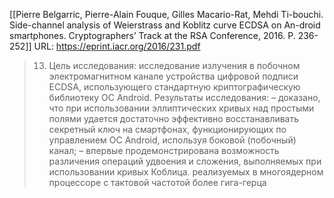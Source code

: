 [[Pierre Belgarric, Pierre-Alain Fouque, Gilles Macario-Rat, Mehdi Ti-bouchi. Side-channel analysis of Weierstrass and Koblitz curve ECDSA on An-droid smartphones. Cryptographers’ Track at the RSA Conference, 2016. Р. 236-252]]
URL: https://eprint.iacr.org/2016/231.pdf

>13. Цель исследования: 
>исследование излучения в побочном электромагнитном канале устройства цифровой подписи ECDSA, использующего стандартную криптографическую библиотеку ОС Android. 
>Результаты исследования:
>– доказано, что при использовании эллиптических кривых над простыми полями удается достаточно эффективно восстанавливать секретный ключ на смартфонах, функционирующих по управлением ОС Android, используя боковой (побочный) канал; 
>– впервые продемонстрирована возможность различения операций удвоения и сложения, выполняемых при использовании кривых Коблица. реализуемых в многоядерном процессоре с тактовой частотой более гига-герца